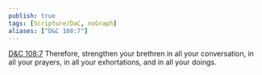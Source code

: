 ```yaml
---
publish: true
tags: [Scripture/DaC, noGraph]
aliases: ["D&C 108:7"]
---
```

[D&C 108:7](https://churchofjesuschrist.org/study/scriptures/dc-testament/dc/108?lang=eng&id=p7#p7) Therefore, strengthen your brethren in all your conversation, in all your prayers, in all your exhortations, and in all your doings.
